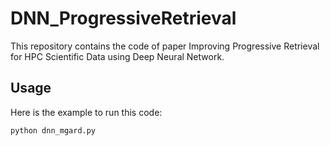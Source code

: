 # DNN_ProgressiveRetrieval

This repository contains the code of paper Improving Progressive Retrieval for HPC Scientific Data using Deep Neural Network.

## Usage
Here is the example to run this code:
```
python dnn_mgard.py
```
